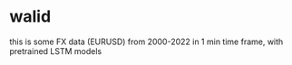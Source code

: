 # walid
this is some FX data (EURUSD) from 2000-2022 in 1 min time frame, with pretrained LSTM models 
